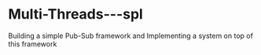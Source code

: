 # Multi-Threads---spl
Building a simple Pub-Sub framework and  Implementing a system on top of this framework
